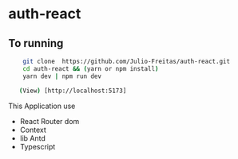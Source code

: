 # auth-react
## To running
```bash
    git clone  https://github.com/Julio-Freitas/auth-react.git
    cd auth-react && (yarn or npm install)
    yarn dev | npm run dev

   (View) [http://localhost:5173]
```
 This Application use
  - React Router dom
  - Context
  - lib Antd
 - Typescript

